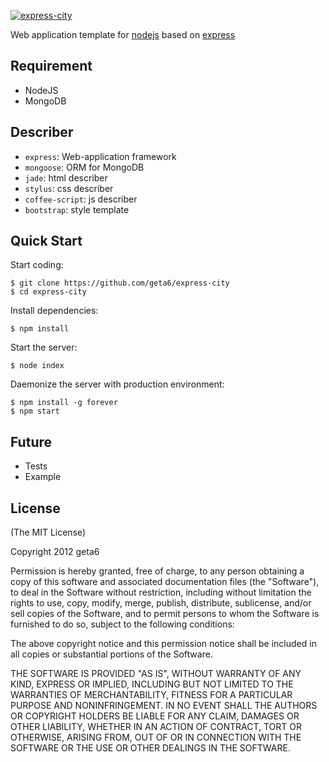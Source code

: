 [![express-city](https://photos-5.dropbox.com/t/0/AACamN0ShDtdtVngKsOQUuS7dKUaRGWgzk2yK6Umnz3AGA/10/112615465/jpeg/1024x768/2/1350619200/0/2/express-city.jpg/4qUmj_Dw3CP7s3duz9wJTHfzixXqxGdYPR7Ld5Y6CaY)](https://github.com/geta6/express-city)

  Web application template for [nodejs](http://nodejs.org) based on [express](http://expressjs.com)

## Requirement

  * NodeJS
  * MongoDB


## Describer

  * `express`: Web-application framework
  * `mongoose`: ORM for MongoDB
  * `jade`: html describer
  * `stylus`: css describer
  * `coffee-script`: js describer
  * `bootstrap`: style template


## Quick Start

  Start coding:

    $ git clone https://github.com/geta6/express-city
    $ cd express-city

  Install dependencies:

    $ npm install

  Start the server:

    $ node index

  Daemonize the server with production environment:

    $ npm install -g forever
    $ npm start


## Future

  * Tests
  * Example


## License

(The MIT License)

Copyright 2012 geta6

Permission is hereby granted, free of charge, to any person obtaining
a copy of this software and associated documentation files (the
"Software"), to deal in the Software without restriction, including
without limitation the rights to use, copy, modify, merge, publish,
distribute, sublicense, and/or sell copies of the Software, and to
permit persons to whom the Software is furnished to do so, subject to
the following conditions:

The above copyright notice and this permission notice shall be
included in all copies or substantial portions of the Software.

THE SOFTWARE IS PROVIDED "AS IS", WITHOUT WARRANTY OF ANY KIND,
EXPRESS OR IMPLIED, INCLUDING BUT NOT LIMITED TO THE WARRANTIES OF
MERCHANTABILITY, FITNESS FOR A PARTICULAR PURPOSE AND
NONINFRINGEMENT. IN NO EVENT SHALL THE AUTHORS OR COPYRIGHT HOLDERS BE
LIABLE FOR ANY CLAIM, DAMAGES OR OTHER LIABILITY, WHETHER IN AN ACTION
OF CONTRACT, TORT OR OTHERWISE, ARISING FROM, OUT OF OR IN CONNECTION
WITH THE SOFTWARE OR THE USE OR OTHER DEALINGS IN THE SOFTWARE.
